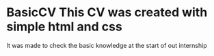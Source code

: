 # BasicCV This CV was created with simple html and css
It was made to check the basic knowledge at the start of out internship
